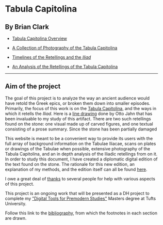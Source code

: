 # Tabula Capitolina

## By Brian Clark

- [Tabula Capitolina Overview](intro.md)

- [A Collection of Photography of the Tabula Capitolina](images.md)

- [Timelines of the Retellings and the *Iliad*](timeLinePage.md)

- [An Analysis of the Retellings of the Tabula Capitolina](analysisPage.md)


---------

## Aim of the project

The goal of this project is to analyze the way an ancient audience would have retold the Greek epics, or broken them down into smaller episodes. Primarily, the focus of this work is on the [Tabula Capitolina](http://shot.holycross.edu/eikon/tabulaeiliacae/Capitoline_1.jpg), and the ways in which it retells the *Iliad*. Here is a [line drawing](http://www.mediterranees.net/art_antique/oeuvres/iliaca/images/capitolina1.gif) done by Otto Jahn that has been invaluable to my study of this artifact. There are two such retellings found on the stone: one visual made up of carved figures, and one textual consisting of a prose summary. Since the stone has been partially damaged   

This website is meant to be a convenient way to provide its users with the full array of background information on the Tabulae Iliacae, scans on plates or drawings of the Tabulae when possible, extensive photography of the Tabula Capitolina, and an in depth analysis of the Iliadic retellings from on it. In order to study this document, I have created a diplomatic digital edition of the text found on the stone. The rationale for this new edition, an explanation of my methods, and the edition itself can all be found [here](digitalEditing.md).

I owe a great deal of [thanks](thanks.md) to several people for help with various aspects of this project.

This project is an ongoing work that will be presented as a DH project to complete my ["Digital Tools for Premodern Studies"](http://ase.tufts.edu/classics/graduate/digitalTools.htm) Masters degree at Tufts University. 

Follow this link to the [bibliography](bibliography.md), from which the footnotes in each section are drawn.
